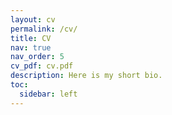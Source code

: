 ```yaml
---
layout: cv
permalink: /cv/
title: CV
nav: true
nav_order: 5
cv_pdf: cv.pdf
description: Here is my short bio.
toc:
  sidebar: left
---
```

<!-- <u><a href="{{https://scholar.google.com/citations?user=3Pb203IAAAAJ}}">Google Scholar</a> profile.</u> -->

<!-- Download CV [here](https://github.com/saidul-islam98/saidul-islam98.github.io/blob/master/assets/pdf/cv.pdf). -->
<!-- Download CV <u><a href="{{https://github.com/saidul-islam98/saidul-islam98.github.io/blob/master/assets/pdf/cv.pdf}}">here</a>.</u> -->

